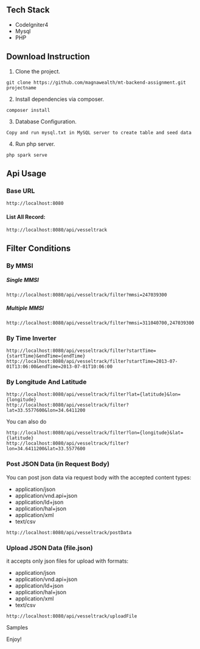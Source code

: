## Tech Stack

* CodeIgniter4
* Mysql
* PHP

## Download Instruction

1. Clone the project.

```
git clone https://github.com/magnawealth/mt-backend-assignment.git projectname
```


2. Install dependencies via composer.

```
composer install 
```

3. Database Configuration.

```
Copy and run mysql.txt in MySQL server to create table and seed data
```

4. Run php server.

```
php spark serve
```


## Api Usage

### Base URL
```
http://localhost:8080
```

#### List All Record:

```
http://localhost:8080/api/vesseltrack
```

## Filter Conditions

### By MMSI

##### Single MMSI

```phpregexp
http://localhost:8080/api/vesseltrack/filter?mmsi=247039300
```

##### Multiple MMSI

```phpregexp
http://localhost:8080/api/vesseltrack/filter?mmsi=311040700,247039300
```

### By Time Inverter

```phpregexp
http://localhost:8080/api/vesseltrack/filter?startTime={startTime}&endTime={endTime}
http://localhost:8080/api/vesseltrack/filter?startTime=2013-07-01T13:06:00&endTime=2013-07-01T10:06:00
```

### By Longitude And Latitude

```phpregexp
http://localhost:8080/api/vesseltrack/filter?lat={latitude}&lon={longitude}
http://localhost:8080/api/vesseltrack/filter?lat=33.5577600&lon=34.6411200
```

You can also do

```phpregexp
http://localhost:8080/api/vesseltrack/filter?lon={longitude}&lat={latitude}
http://localhost:8080/api/vesseltrack/filter?lon=34.6411200&lat=33.5577600
```

### Post JSON Data (in Request Body)

You can post json data via request body with the accepted content types:
* application/json
* application/vnd.api+json
* application/ld+json
* application/hal+json
* application/xml
* text/csv

```phpregexp
http://localhost:8080/api/vesseltrack/postData
```

### Upload JSON Data (file.json)

it  accepts only json files for upload with formats:
* application/json
* application/vnd.api+json
* application/ld+json
* application/hal+json
* application/xml
* text/csv

```phpregexp
http://localhost:8080/api/vesseltrack/uploadFile
```

Samples 


Enjoy!


